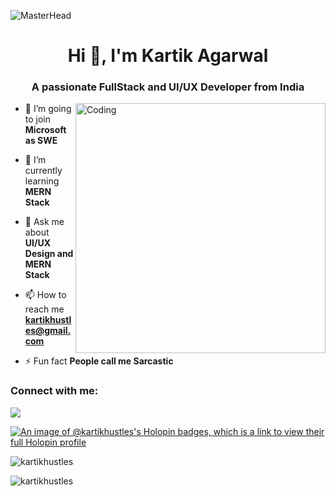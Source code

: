 ![MasterHead](https://firebasestorage.googleapis.com/v0/b/flexi-coding.appspot.com/o/dempgi7-520f8d5f-63d4-4453-8822-dbc149ae27f8.gif?alt=media&token=91c0c7b2-93c3-4029-b011-1a8703c5730d)
<h1 align="center">Hi 👋, I'm Kartik Agarwal</h1>
<h3 align="center">A passionate FullStack and UI/UX Developer from India</h3>
<img align="right" alt="Coding" width="400" src="https://cdn.dribbble.com/users/1162077/screenshots/3848914/programmer.gif">

- 🔭 I’m going to join **Microsoft as SWE**

- 🌱 I’m currently learning **MERN Stack**

- 💬 Ask me about **UI/UX Design and MERN Stack**

- 📫 How to reach me **kartikhustles@gmail.com**

- ⚡ Fun fact **People call me Sarcastic**

<h3 align="left">Connect with me:</h3>

[<img src="https://img.shields.io/badge/linkedin-%230077B5.svg?&style=for-the-badge&logo=linkedin&logoColor=white" />](https://www.linkedin.com/in/kartikagarwal-/)
<br/>

[![An image of @kartikhustles's Holopin badges, which is a link to view their full Holopin profile](https://holopin.me/kartikhustles)](https://holopin.io/@kartikhustles)

<p>&nbsp;<img align="left" src="https://github-readme-stats.vercel.app/api?username=kartikhustles&show_icons=true&locale=en&theme=tokyonight" alt="kartikhustles" /></p>

<p><img align="left" src="https://github-readme-stats.vercel.app/api/top-langs?username=kartikhustles&show_icons=true&locale=en&layout=compact&theme=tokyonight" alt="kartikhustles" /></p>


